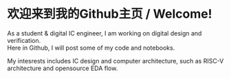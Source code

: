 # 欢迎来到我的Github主页 / Welcome!



As a student & digital IC engineer, I am working on digital design and verification.  
Here in Github, I will post some of my code and notebooks.




My intesrests includes IC design and computer architecture, such as RISC-V architecture and opensource EDA flow.

